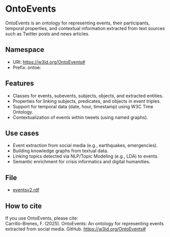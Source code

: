 # OntoEvents

OntoEvents is an ontology for representing events, their participants, temporal properties, and contextual information extracted from text sources such as Twitter posts and news articles.  

## Namespace
- URI: https://w3id.org/OntoEvents#
- Prefix: ontoe:

## Features
- Classes for events, subevents, subjects, objects, and extracted entities.
- Properties for linking subjects, predicates, and objects in event triples.
- Support for temporal data (date, hour, timestamp) using W3C Time Ontology.
- Contextualization of events within tweets (using named graphs).

## Use cases
- Event extraction from social media (e.g., earthquakes, emergencies).
- Building knowledge graphs from textual data.
- Linking topics detected via NLP/Topic Modeling (e.g., LDA) to events.
- Semantic enrichment for crisis informatics and digital humanities.

## File
- [eventsv2.rdf](https://github.com/fcarrillo-brenes/OntoEvents/blob/main/eventsv2.rdf)

## How to cite
If you use OntoEvents, please cite:  
Carrillo-Brenes, F. (2025). OntoEvents: An ontology for representing events extracted from social media. GitHub. https://w3id.org/OntoEvents#
